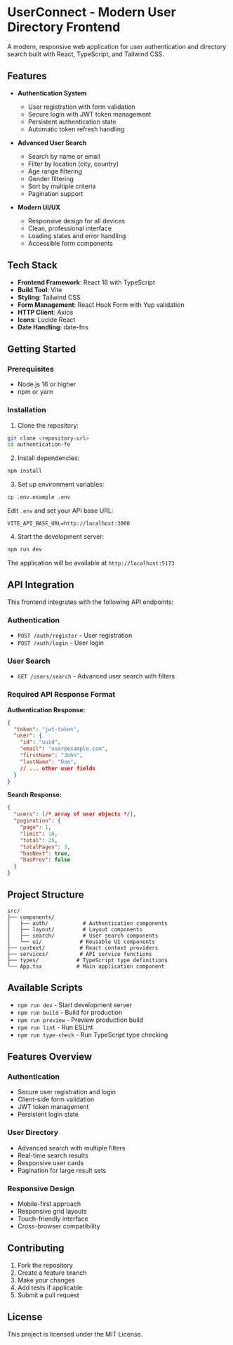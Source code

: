 # UserConnect - Modern User Directory Frontend

A modern, responsive web application for user authentication and directory search built with React, TypeScript, and Tailwind CSS.

## Features

- **Authentication System**
  - User registration with form validation
  - Secure login with JWT token management
  - Persistent authentication state
  - Automatic token refresh handling

- **Advanced User Search**
  - Search by name or email
  - Filter by location (city, country)
  - Age range filtering
  - Gender filtering
  - Sort by multiple criteria
  - Pagination support

- **Modern UI/UX**
  - Responsive design for all devices
  - Clean, professional interface
  - Loading states and error handling
  - Accessible form components

## Tech Stack

- **Frontend Framework**: React 18 with TypeScript
- **Build Tool**: Vite
- **Styling**: Tailwind CSS
- **Form Management**: React Hook Form with Yup validation
- **HTTP Client**: Axios
- **Icons**: Lucide React
- **Date Handling**: date-fns

## Getting Started

### Prerequisites

- Node.js 16 or higher
- npm or yarn

### Installation

1. Clone the repository:
```bash
git clone <repository-url>
cd authentication-fe
```

2. Install dependencies:
```bash
npm install
```

3. Set up environment variables:
```bash
cp .env.example .env
```

Edit `.env` and set your API base URL:
```
VITE_API_BASE_URL=http://localhost:3000
```

4. Start the development server:
```bash
npm run dev
```

The application will be available at `http://localhost:5173`

## API Integration

This frontend integrates with the following API endpoints:

### Authentication
- `POST /auth/register` - User registration
- `POST /auth/login` - User login

### User Search
- `GET /users/search` - Advanced user search with filters

### Required API Response Format

**Authentication Response:**
```json
{
  "token": "jwt-token",
  "user": {
    "id": "uuid",
    "email": "user@example.com",
    "firstName": "John",
    "lastName": "Doe",
    // ... other user fields
  }
}
```

**Search Response:**
```json
{
  "users": [/* array of user objects */],
  "pagination": {
    "page": 1,
    "limit": 10,
    "total": 25,
    "totalPages": 3,
    "hasNext": true,
    "hasPrev": false
  }
}
```

## Project Structure

```
src/
├── components/
│   ├── auth/           # Authentication components
│   ├── layout/         # Layout components
│   ├── search/         # User search components
│   └── ui/            # Reusable UI components
├── context/           # React context providers
├── services/          # API service functions
├── types/            # TypeScript type definitions
└── App.tsx           # Main application component
```

## Available Scripts

- `npm run dev` - Start development server
- `npm run build` - Build for production
- `npm run preview` - Preview production build
- `npm run lint` - Run ESLint
- `npm run type-check` - Run TypeScript type checking

## Features Overview

### Authentication
- Secure user registration and login
- Client-side form validation
- JWT token management
- Persistent login state

### User Directory
- Advanced search with multiple filters
- Real-time search results
- Responsive user cards
- Pagination for large result sets

### Responsive Design
- Mobile-first approach
- Responsive grid layouts
- Touch-friendly interface
- Cross-browser compatibility

## Contributing

1. Fork the repository
2. Create a feature branch
3. Make your changes
4. Add tests if applicable
5. Submit a pull request

## License

This project is licensed under the MIT License.
